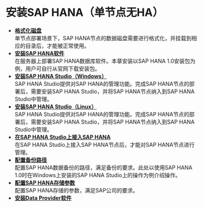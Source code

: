 # 安装SAP HANA（单节点无HA）<a name="saphana_02_0031"></a>

-   **[格式化磁盘](格式化磁盘.md)**  
单节点部署场景下，SAP HANA节点的数据磁盘需要进行格式化，并挂载到相应的目录后，才能被正常使用。
-   **[安装SAP HANA软件](安装SAP-HANA软件.md)**  
在服务器上部署SAP HANA数据库软件。本章安装以SAP  HANA 1.0安装包为例，用户可自行从官网下载安装包。
-   **[安装SAP HANA Studio（Windows）](安装SAP-HANA-Studio（Windows）.md)**  
SAP HANA  Studio提供对SAP HANA的管理功能。完成SAP  HANA节点的部署后，需要安装SAP HANA Studio，并将SAP HANA节点纳入到SAP HANA Studio中管理。
-   **[安装SAP HANA Studio（Linux）](安装SAP-HANA-Studio（Linux）.md)**  
SAP HANA Studio提供对SAP HANA的管理功能。完成SAP  HANA节点的部署后，需要安装SAP HANA Studio，并将SAP HANA节点纳入到SAP HANA Studio中管理。
-   **[在SAP HANA Studio上接入SAP HANA](在SAP-HANA-Studio上接入SAP-HANA.md)**  
在SAP HANA Studio上接入SAP HANA节点后，才能对SAP  HANA节点进行管理。
-   **[配置备份路径](配置备份路径（单节点无HA）.md)**  
配置SAP HANA数据备份的路径，满足备份的要求。此处以使用SAP  HANA 1.0时在Windows上安装的SAP HANA Studio上的操作为例介绍操作。
-   **[配置SAP HANA存储参数](配置SAP-HANA存储参数.md)**  
配置SAP HANA存储的参数，满足SAP公司的要求。
-   **[安装Data Provider软件](安装Data-Provider软件.md)**  


